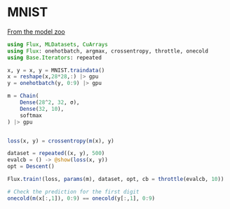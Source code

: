 # MNIST

[From the model zoo](https://github.com/FluxML/model-zoo/blob/master/mnist/mnist.jl)

```Julia
using Flux, MLDatasets, CuArrays
using Flux: onehotbatch, argmax, crossentropy, throttle, onecold
using Base.Iterators: repeated

x, y = x, y = MNIST.traindata()
x = reshape(x,28*28,:) |> gpu
y = onehotbatch(y, 0:9) |> gpu

m = Chain(
    Dense(28^2, 32, σ),
    Dense(32, 10),
    softmax
) |> gpu


loss(x, y) = crossentropy(m(x), y)

dataset = repeated((x, y), 500)
evalcb = () -> @show(loss(x, y))
opt = Descent()

Flux.train!(loss, params(m), dataset, opt, cb = throttle(evalcb, 10))

# Check the prediction for the first digit
onecold(m(x[:,1]), 0:9) == onecold(y[:,1], 0:9)
```
